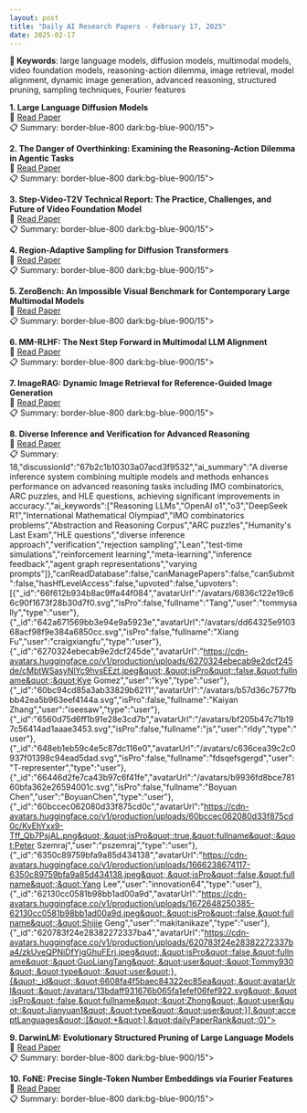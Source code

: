 ```yaml
---
layout: post
title: "Daily AI Research Papers - February 17, 2025"
date: 2025-02-17
---
```


**🔑 Keywords**: large language models, diffusion models, multimodal models, video foundation models, reasoning-action dilemma, image retrieval, model alignment, dynamic image generation, advanced reasoning, structured pruning, sampling techniques, Fourier features

**1. Large Language Diffusion Models**  
🔗 [Read Paper](https://huggingface.co/papers/2502.09992)  
📋 Summary: border-blue-800 dark:bg-blue-900/15">

**2. The Danger of Overthinking: Examining the Reasoning-Action Dilemma in
  Agentic Tasks**  
🔗 [Read Paper](https://huggingface.co/papers/2502.08235)  
📋 Summary: border-blue-800 dark:bg-blue-900/15">

**3. Step-Video-T2V Technical Report: The Practice, Challenges, and Future of
  Video Foundation Model**  
🔗 [Read Paper](https://huggingface.co/papers/2502.10248)  
📋 Summary: border-blue-800 dark:bg-blue-900/15">

**4. Region-Adaptive Sampling for Diffusion Transformers**  
🔗 [Read Paper](https://huggingface.co/papers/2502.10389)  
📋 Summary: border-blue-800 dark:bg-blue-900/15">

**5. ZeroBench: An Impossible Visual Benchmark for Contemporary Large
  Multimodal Models**  
🔗 [Read Paper](https://huggingface.co/papers/2502.09696)  
📋 Summary: border-blue-800 dark:bg-blue-900/15">

**6. MM-RLHF: The Next Step Forward in Multimodal LLM Alignment**  
🔗 [Read Paper](https://huggingface.co/papers/2502.10391)  
📋 Summary: border-blue-800 dark:bg-blue-900/15">

**7. ImageRAG: Dynamic Image Retrieval for Reference-Guided Image Generation**  
🔗 [Read Paper](https://huggingface.co/papers/2502.09411)  
📋 Summary: border-blue-800 dark:bg-blue-900/15">

**8. Diverse Inference and Verification for Advanced Reasoning**  
🔗 [Read Paper](https://huggingface.co/papers/2502.09955)  
📋 Summary: 18,&quot;discussionId&quot;:&quot;67b2c1b10303a07acd3f9532&quot;,&quot;ai_summary&quot;:&quot;A diverse inference system combining multiple models and methods enhances performance on advanced reasoning tasks including IMO combinatorics, ARC puzzles, and HLE questions, achieving significant improvements in accuracy.&quot;,&quot;ai_keywords&quot;:[&quot;Reasoning LLMs&quot;,&quot;OpenAI o1&quot;,&quot;o3&quot;,&quot;DeepSeek R1&quot;,&quot;International Mathematical Olympiad&quot;,&quot;IMO combinatorics problems&quot;,&quot;Abstraction and Reasoning Corpus&quot;,&quot;ARC puzzles&quot;,&quot;Humanity's Last Exam&quot;,&quot;HLE questions&quot;,&quot;diverse inference approach&quot;,&quot;verification&quot;,&quot;rejection sampling&quot;,&quot;Lean&quot;,&quot;test-time simulations&quot;,&quot;reinforcement learning&quot;,&quot;meta-learning&quot;,&quot;inference feedback&quot;,&quot;agent graph representations&quot;,&quot;varying prompts&quot;]},&quot;canReadDatabase&quot;:false,&quot;canManagePapers&quot;:false,&quot;canSubmit&quot;:false,&quot;hasHfLevelAccess&quot;:false,&quot;upvoted&quot;:false,&quot;upvoters&quot;:[{&quot;_id&quot;:&quot;66f612b934b8ac9ffa44f084&quot;,&quot;avatarUrl&quot;:&quot;/avatars/6836c122e19c66c90f1673f28b30d7f0.svg&quot;,&quot;isPro&quot;:false,&quot;fullname&quot;:&quot;Tang&quot;,&quot;user&quot;:&quot;tommysally&quot;,&quot;type&quot;:&quot;user&quot;},{&quot;_id&quot;:&quot;642a671569bb3e94e9a5923e&quot;,&quot;avatarUrl&quot;:&quot;/avatars/dd64325e910368acf98f9e384a6850cc.svg&quot;,&quot;isPro&quot;:false,&quot;fullname&quot;:&quot;Xiang Fu&quot;,&quot;user&quot;:&quot;craigxiangfu&quot;,&quot;type&quot;:&quot;user&quot;},{&quot;_id&quot;:&quot;6270324ebecab9e2dcf245de&quot;,&quot;avatarUrl&quot;:&quot;https://cdn-avatars.huggingface.co/v1/production/uploads/6270324ebecab9e2dcf245de/cMbtWSasyNlYc9hvsEEzt.jpeg&quot;,&quot;isPro&quot;:false,&quot;fullname&quot;:&quot;Kye Gomez&quot;,&quot;user&quot;:&quot;kye&quot;,&quot;type&quot;:&quot;user&quot;},{&quot;_id&quot;:&quot;60bc94cd85a3ab33829b6211&quot;,&quot;avatarUrl&quot;:&quot;/avatars/b57d36c7577fbbb42ea5b963eef4144a.svg&quot;,&quot;isPro&quot;:false,&quot;fullname&quot;:&quot;Kaiyan Zhang&quot;,&quot;user&quot;:&quot;iseesaw&quot;,&quot;type&quot;:&quot;user&quot;},{&quot;_id&quot;:&quot;6560d75d6ff1b91e28e3cd7b&quot;,&quot;avatarUrl&quot;:&quot;/avatars/bf205b47c71b197c56414ad1aaae3453.svg&quot;,&quot;isPro&quot;:false,&quot;fullname&quot;:&quot;js&quot;,&quot;user&quot;:&quot;rldy&quot;,&quot;type&quot;:&quot;user&quot;},{&quot;_id&quot;:&quot;648eb1eb59c4e5c87dc116e0&quot;,&quot;avatarUrl&quot;:&quot;/avatars/c636cea39c2c0937f01398c94ead5dad.svg&quot;,&quot;isPro&quot;:false,&quot;fullname&quot;:&quot;fdsqefsgergd&quot;,&quot;user&quot;:&quot;T-representer&quot;,&quot;type&quot;:&quot;user&quot;},{&quot;_id&quot;:&quot;66446d2fe7ca43b97c6f41fe&quot;,&quot;avatarUrl&quot;:&quot;/avatars/b9936fd8bce78160bfa362e26594001c.svg&quot;,&quot;isPro&quot;:false,&quot;fullname&quot;:&quot;Boyuan Chen&quot;,&quot;user&quot;:&quot;BoyuanChen&quot;,&quot;type&quot;:&quot;user&quot;},{&quot;_id&quot;:&quot;60bccec062080d33f875cd0c&quot;,&quot;avatarUrl&quot;:&quot;https://cdn-avatars.huggingface.co/v1/production/uploads/60bccec062080d33f875cd0c/KvEhYxx9-Tff_Qb7PsjAL.png&quot;,&quot;isPro&quot;:true,&quot;fullname&quot;:&quot;Peter Szemraj&quot;,&quot;user&quot;:&quot;pszemraj&quot;,&quot;type&quot;:&quot;user&quot;},{&quot;_id&quot;:&quot;6350c89759bfa9a85d434138&quot;,&quot;avatarUrl&quot;:&quot;https://cdn-avatars.huggingface.co/v1/production/uploads/1666238674117-6350c89759bfa9a85d434138.jpeg&quot;,&quot;isPro&quot;:false,&quot;fullname&quot;:&quot;Yang Lee&quot;,&quot;user&quot;:&quot;innovation64&quot;,&quot;type&quot;:&quot;user&quot;},{&quot;_id&quot;:&quot;62130cc0581b98bb1ad00a9d&quot;,&quot;avatarUrl&quot;:&quot;https://cdn-avatars.huggingface.co/v1/production/uploads/1672648250385-62130cc0581b98bb1ad00a9d.jpeg&quot;,&quot;isPro&quot;:false,&quot;fullname&quot;:&quot;Shijie Geng&quot;,&quot;user&quot;:&quot;makitanikaze&quot;,&quot;type&quot;:&quot;user&quot;},{&quot;_id&quot;:&quot;620783f24e28382272337ba4&quot;,&quot;avatarUrl&quot;:&quot;https://cdn-avatars.huggingface.co/v1/production/uploads/620783f24e28382272337ba4/zkUveQPNiDfYjgGhuFErj.jpeg&quot;,&quot;isPro&quot;:false,&quot;fullname&quot;:&quot;GuoLiangTang&quot;,&quot;user&quot;:&quot;Tommy930&quot;,&quot;type&quot;:&quot;user&quot;},{&quot;_id&quot;:&quot;6608fa4f5baec84322ec85ea&quot;,&quot;avatarUrl&quot;:&quot;/avatars/13bdaff931676b065fa1efef06fef922.svg&quot;,&quot;isPro&quot;:false,&quot;fullname&quot;:&quot;Zhong&quot;,&quot;user&quot;:&quot;Jianyuan1&quot;,&quot;type&quot;:&quot;user&quot;}],&quot;acceptLanguages&quot;:[&quot;*&quot;],&quot;dailyPaperRank&quot;:0}">

**9. DarwinLM: Evolutionary Structured Pruning of Large Language Models**  
🔗 [Read Paper](https://huggingface.co/papers/2502.07780)  
📋 Summary: border-blue-800 dark:bg-blue-900/15">

**10. FoNE: Precise Single-Token Number Embeddings via Fourier Features**  
🔗 [Read Paper](https://huggingface.co/papers/2502.09741)  
📋 Summary: border-blue-800 dark:bg-blue-900/15">
